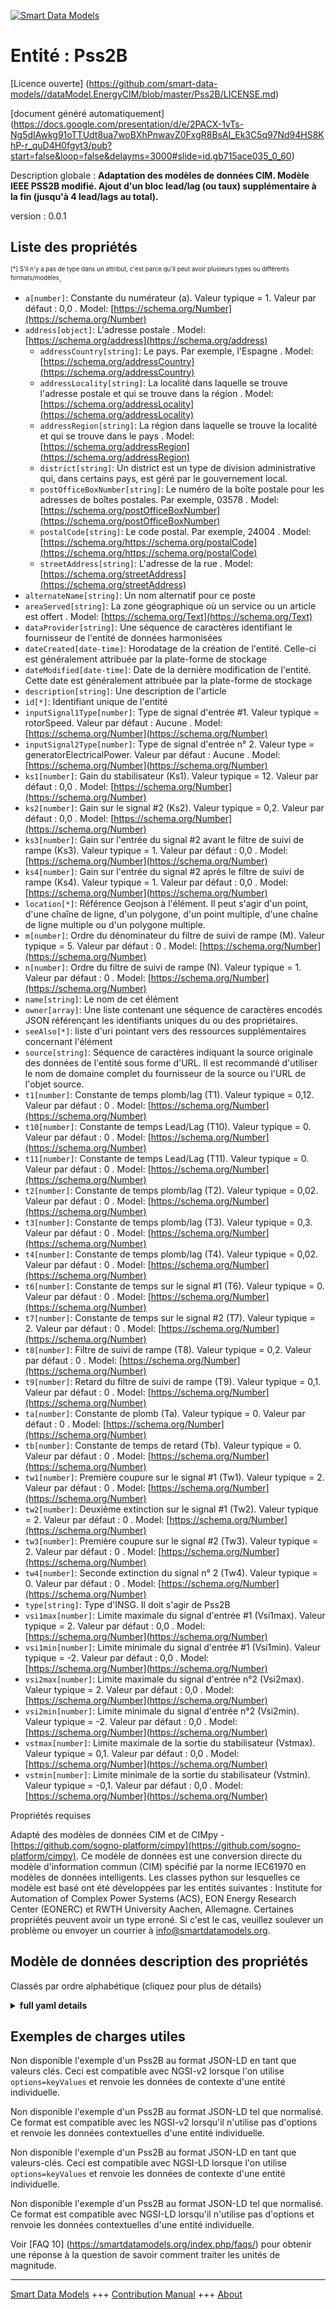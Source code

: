 <!-- 10-Header -->  
[![Smart Data Models](https://smartdatamodels.org/wp-content/uploads/2022/01/SmartDataModels_logo.png "Logo")](https://smartdatamodels.org)  
Entité : Pss2B  
==============<!-- /10-Header -->  
<!-- 15-License -->  
[Licence ouverte] (https://github.com/smart-data-models//dataModel.EnergyCIM/blob/master/Pss2B/LICENSE.md)  
[document généré automatiquement] (https://docs.google.com/presentation/d/e/2PACX-1vTs-Ng5dIAwkg91oTTUdt8ua7woBXhPnwavZ0FxgR8BsAI_Ek3C5q97Nd94HS8KhP-r_quD4H0fgyt3/pub?start=false&loop=false&delayms=3000#slide=id.gb715ace035_0_60)  
<!-- /15-License -->  
<!-- 20-Description -->  
Description globale : **Adaptation des modèles de données CIM. Modèle IEEE PSS2B modifié.  Ajout d'un bloc lead/lag (ou taux) supplémentaire à la fin (jusqu'à 4 lead/lags au total).**  
version : 0.0.1  
<!-- /20-Description -->  
<!-- 30-PropertiesList -->  

## Liste des propriétés  

<sup><sub>[*] S'il n'y a pas de type dans un attribut, c'est parce qu'il peut avoir plusieurs types ou différents formats/modèles</sub></sup>.  
- `a[number]`: Constante du numérateur (a).  Valeur typique = 1. Valeur par défaut : 0,0  . Model: [https://schema.org/Number](https://schema.org/Number)- `address[object]`: L'adresse postale  . Model: [https://schema.org/address](https://schema.org/address)	- `addressCountry[string]`: Le pays. Par exemple, l'Espagne  . Model: [https://schema.org/addressCountry](https://schema.org/addressCountry)  
	- `addressLocality[string]`: La localité dans laquelle se trouve l'adresse postale et qui se trouve dans la région  . Model: [https://schema.org/addressLocality](https://schema.org/addressLocality)  
	- `addressRegion[string]`: La région dans laquelle se trouve la localité et qui se trouve dans le pays  . Model: [https://schema.org/addressRegion](https://schema.org/addressRegion)  
	- `district[string]`: Un district est un type de division administrative qui, dans certains pays, est géré par le gouvernement local.    
	- `postOfficeBoxNumber[string]`: Le numéro de la boîte postale pour les adresses de boîtes postales. Par exemple, 03578  . Model: [https://schema.org/postOfficeBoxNumber](https://schema.org/postOfficeBoxNumber)  
	- `postalCode[string]`: Le code postal. Par exemple, 24004  . Model: [https://schema.org/https://schema.org/postalCode](https://schema.org/https://schema.org/postalCode)  
	- `streetAddress[string]`: L'adresse de la rue  . Model: [https://schema.org/streetAddress](https://schema.org/streetAddress)  
- `alternateName[string]`: Un nom alternatif pour ce poste  - `areaServed[string]`: La zone géographique où un service ou un article est offert  . Model: [https://schema.org/Text](https://schema.org/Text)- `dataProvider[string]`: Une séquence de caractères identifiant le fournisseur de l'entité de données harmonisées  - `dateCreated[date-time]`: Horodatage de la création de l'entité. Celle-ci est généralement attribuée par la plate-forme de stockage  - `dateModified[date-time]`: Date de la dernière modification de l'entité. Cette date est généralement attribuée par la plate-forme de stockage  - `description[string]`: Une description de l'article  - `id[*]`: Identifiant unique de l'entité  - `inputSignal1Type[number]`: Type de signal d'entrée #1.  Valeur typique = rotorSpeed. Valeur par défaut : Aucune  . Model: [https://schema.org/Number](https://schema.org/Number)- `inputSignal2Type[number]`: Type de signal d'entrée n° 2.  Valeur type = generatorElectricalPower. Valeur par défaut : Aucune  . Model: [https://schema.org/Number](https://schema.org/Number)- `ks1[number]`: Gain du stabilisateur (Ks1).  Valeur typique = 12. Valeur par défaut : 0,0  . Model: [https://schema.org/Number](https://schema.org/Number)- `ks2[number]`: Gain sur le signal #2 (Ks2).  Valeur typique = 0,2. Valeur par défaut : 0,0  . Model: [https://schema.org/Number](https://schema.org/Number)- `ks3[number]`: Gain sur l'entrée du signal #2 avant le filtre de suivi de rampe (Ks3).  Valeur typique = 1. Valeur par défaut : 0,0  . Model: [https://schema.org/Number](https://schema.org/Number)- `ks4[number]`: Gain sur l'entrée du signal #2 après le filtre de suivi de rampe (Ks4).  Valeur typique = 1. Valeur par défaut : 0,0  . Model: [https://schema.org/Number](https://schema.org/Number)- `location[*]`: Référence Geojson à l'élément. Il peut s'agir d'un point, d'une chaîne de ligne, d'un polygone, d'un point multiple, d'une chaîne de ligne multiple ou d'un polygone multiple.  - `m[number]`: Ordre du dénominateur du filtre de suivi de rampe (M).  Valeur typique = 5. Valeur par défaut : 0  . Model: [https://schema.org/Number](https://schema.org/Number)- `n[number]`: Ordre du filtre de suivi de rampe (N).  Valeur typique = 1. Valeur par défaut : 0  . Model: [https://schema.org/Number](https://schema.org/Number)- `name[string]`: Le nom de cet élément  - `owner[array]`: Une liste contenant une séquence de caractères encodés JSON référençant les identifiants uniques du ou des propriétaires.  - `seeAlso[*]`: liste d'uri pointant vers des ressources supplémentaires concernant l'élément  - `source[string]`: Séquence de caractères indiquant la source originale des données de l'entité sous forme d'URL. Il est recommandé d'utiliser le nom de domaine complet du fournisseur de la source ou l'URL de l'objet source.  - `t1[number]`: Constante de temps plomb/lag (T1).  Valeur typique = 0,12. Valeur par défaut : 0  . Model: [https://schema.org/Number](https://schema.org/Number)- `t10[number]`: Constante de temps Lead/Lag (T10).  Valeur typique = 0. Valeur par défaut : 0  . Model: [https://schema.org/Number](https://schema.org/Number)- `t11[number]`: Constante de temps Lead/Lag (T11).  Valeur typique = 0. Valeur par défaut : 0  . Model: [https://schema.org/Number](https://schema.org/Number)- `t2[number]`: Constante de temps plomb/lag (T2).  Valeur typique = 0,02. Valeur par défaut : 0  . Model: [https://schema.org/Number](https://schema.org/Number)- `t3[number]`: Constante de temps plomb/lag (T3).  Valeur typique = 0,3. Valeur par défaut : 0  . Model: [https://schema.org/Number](https://schema.org/Number)- `t4[number]`: Constante de temps plomb/lag (T4).  Valeur typique = 0,02. Valeur par défaut : 0  . Model: [https://schema.org/Number](https://schema.org/Number)- `t6[number]`: Constante de temps sur le signal #1 (T6).  Valeur typique = 0. Valeur par défaut : 0  . Model: [https://schema.org/Number](https://schema.org/Number)- `t7[number]`: Constante de temps sur le signal #2 (T7).  Valeur typique = 2. Valeur par défaut : 0  . Model: [https://schema.org/Number](https://schema.org/Number)- `t8[number]`: Filtre de suivi de rampe (T8).  Valeur typique = 0,2. Valeur par défaut : 0  . Model: [https://schema.org/Number](https://schema.org/Number)- `t9[number]`: Retard du filtre de suivi de rampe (T9).  Valeur typique = 0,1. Valeur par défaut : 0  . Model: [https://schema.org/Number](https://schema.org/Number)- `ta[number]`: Constante de plomb (Ta).  Valeur typique = 0. Valeur par défaut : 0  . Model: [https://schema.org/Number](https://schema.org/Number)- `tb[number]`: Constante de temps de retard (Tb).  Valeur typique = 0. Valeur par défaut : 0  . Model: [https://schema.org/Number](https://schema.org/Number)- `tw1[number]`: Première coupure sur le signal #1 (Tw1).  Valeur typique = 2. Valeur par défaut : 0  . Model: [https://schema.org/Number](https://schema.org/Number)- `tw2[number]`: Deuxième extinction sur le signal #1 (Tw2).  Valeur typique = 2. Valeur par défaut : 0  . Model: [https://schema.org/Number](https://schema.org/Number)- `tw3[number]`: Première coupure sur le signal #2 (Tw3).  Valeur typique = 2. Valeur par défaut : 0  . Model: [https://schema.org/Number](https://schema.org/Number)- `tw4[number]`: Seconde extinction du signal n° 2 (Tw4).  Valeur typique = 0. Valeur par défaut : 0  . Model: [https://schema.org/Number](https://schema.org/Number)- `type[string]`: Type d'INSG. Il doit s'agir de Pss2B  - `vsi1max[number]`: Limite maximale du signal d'entrée #1 (Vsi1max).  Valeur typique = 2. Valeur par défaut : 0,0  . Model: [https://schema.org/Number](https://schema.org/Number)- `vsi1min[number]`: Limite minimale du signal d'entrée #1 (Vsi1min).  Valeur typique = -2. Valeur par défaut : 0,0  . Model: [https://schema.org/Number](https://schema.org/Number)- `vsi2max[number]`: Limite maximale du signal d'entrée n°2 (Vsi2max).  Valeur typique = 2. Valeur par défaut : 0,0  . Model: [https://schema.org/Number](https://schema.org/Number)- `vsi2min[number]`: Limite minimale du signal d'entrée n°2 (Vsi2min).  Valeur typique = -2. Valeur par défaut : 0,0  . Model: [https://schema.org/Number](https://schema.org/Number)- `vstmax[number]`: Limite maximale de la sortie du stabilisateur (Vstmax).  Valeur typique = 0,1. Valeur par défaut : 0,0  . Model: [https://schema.org/Number](https://schema.org/Number)- `vstmin[number]`: Limite minimale de la sortie du stabilisateur (Vstmin).  Valeur typique = -0,1. Valeur par défaut : 0,0  . Model: [https://schema.org/Number](https://schema.org/Number)<!-- /30-PropertiesList -->  
<!-- 35-RequiredProperties -->  
Propriétés requises  
<!-- /35-RequiredProperties -->  
<!-- 40-RequiredProperties -->  
Adapté des modèles de données CIM et de CIMpy - [https://github.com/sogno-platform/cimpy](https://github.com/sogno-platform/cimpy). Ce modèle de données est une conversion directe du modèle d'information commun (CIM) spécifié par la norme IEC61970 en modèles de données intelligents. Les classes python sur lesquelles ce modèle est basé ont été développées par les entités suivantes : Institute for Automation of Complex Power Systems (ACS), EON Energy Research Center (EONERC) et RWTH University Aachen, Allemagne. Certaines propriétés peuvent avoir un type erroné. Si c'est le cas, veuillez soulever un problème ou envoyer un courrier à info@smartdatamodels.org.  
<!-- /40-RequiredProperties -->  
<!-- 50-DataModelHeader -->  
## Modèle de données description des propriétés  
Classés par ordre alphabétique (cliquez pour plus de détails)  
<!-- /50-DataModelHeader -->  
<!-- 60-ModelYaml -->  
<details><summary><strong>full yaml details</strong></summary>    
```yaml  
Pss2B:    
  description: Adapted from CIM data models. Modified IEEE PSS2B Model.  Extra lead/lag (or rate) block added at end (up to 4 lead/lags total).    
  properties:    
    a:    
      description: 'Numerator constant (a).  Typical Value = 1. Default: 0.0'    
      type: number    
      x-ngsi:    
        model: https://schema.org/Number    
        type: Property    
    address:    
      description: The mailing address    
      properties:    
        addressCountry:    
          description: 'The country. For example, Spain'    
          type: string    
          x-ngsi:    
            model: https://schema.org/addressCountry    
            type: Property    
        addressLocality:    
          description: 'The locality in which the street address is, and which is in the region'    
          type: string    
          x-ngsi:    
            model: https://schema.org/addressLocality    
            type: Property    
        addressRegion:    
          description: 'The region in which the locality is, and which is in the country'    
          type: string    
          x-ngsi:    
            model: https://schema.org/addressRegion    
            type: Property    
        district:    
          description: 'A district is a type of administrative division that, in some countries, is managed by the local government'    
          type: string    
          x-ngsi:    
            type: Property    
        postOfficeBoxNumber:    
          description: 'The post office box number for PO box addresses. For example, 03578'    
          type: string    
          x-ngsi:    
            model: https://schema.org/postOfficeBoxNumber    
            type: Property    
        postalCode:    
          description: 'The postal code. For example, 24004'    
          type: string    
          x-ngsi:    
            model: https://schema.org/https://schema.org/postalCode    
            type: Property    
        streetAddress:    
          description: The street address    
          type: string    
          x-ngsi:    
            model: https://schema.org/streetAddress    
            type: Property    
        streetNr:    
          description: Number identifying a specific property on a public street    
          type: string    
          x-ngsi:    
            type: Property    
      type: object    
      x-ngsi:    
        model: https://schema.org/address    
        type: Property    
    alternateName:    
      description: An alternative name for this item    
      type: string    
      x-ngsi:    
        type: Property    
    areaServed:    
      description: The geographic area where a service or offered item is provided    
      type: string    
      x-ngsi:    
        model: https://schema.org/Text    
        type: Property    
    dataProvider:    
      description: A sequence of characters identifying the provider of the harmonised data entity    
      type: string    
      x-ngsi:    
        type: Property    
    dateCreated:    
      description: Entity creation timestamp. This will usually be allocated by the storage platform    
      format: date-time    
      type: string    
      x-ngsi:    
        type: Property    
    dateModified:    
      description: Timestamp of the last modification of the entity. This will usually be allocated by the storage platform    
      format: date-time    
      type: string    
      x-ngsi:    
        type: Property    
    description:    
      description: A description of this item    
      type: string    
      x-ngsi:    
        type: Property    
    id:    
      anyOf:    
        - description: Identifier format of any NGSI entity    
          maxLength: 256    
          minLength: 1    
          pattern: ^[\w\-\.\{\}\$\+\*\[\]`|~^@!,:\\]+$    
          type: string    
          x-ngsi:    
            type: Property    
        - description: Identifier format of any NGSI entity    
          format: uri    
          type: string    
          x-ngsi:    
            type: Property    
      description: Unique identifier of the entity    
      x-ngsi:    
        type: Property    
    inputSignal1Type:    
      description: "Type of input signal #1.  Typical Value = rotorSpeed. Default: None"    
      type: number    
      x-ngsi:    
        model: https://schema.org/Number    
        type: Property    
    inputSignal2Type:    
      description: "Type of input signal #2.  Typical Value = generatorElectricalPower. Default: None"    
      type: number    
      x-ngsi:    
        model: https://schema.org/Number    
        type: Property    
    ks1:    
      description: 'Stabilizer gain (Ks1).  Typical Value = 12. Default: 0.0'    
      type: number    
      x-ngsi:    
        model: https://schema.org/Number    
        type: Property    
    ks2:    
      description: "Gain on signal #2 (Ks2).  Typical Value = 0.2. Default: 0.0"    
      type: number    
      x-ngsi:    
        model: https://schema.org/Number    
        type: Property    
    ks3:    
      description: "Gain on signal #2 input before ramp-tracking filter (Ks3).  Typical Value = 1. Default: 0.0"    
      type: number    
      x-ngsi:    
        model: https://schema.org/Number    
        type: Property    
    ks4:    
      description: "Gain on signal #2 input after ramp-tracking filter (Ks4).  Typical Value = 1. Default: 0.0"    
      type: number    
      x-ngsi:    
        model: https://schema.org/Number    
        type: Property    
    location:    
      description: 'Geojson reference to the item. It can be Point, LineString, Polygon, MultiPoint, MultiLineString or MultiPolygon'    
      oneOf:    
        - description: Geojson reference to the item. Point    
          properties:    
            bbox:    
              items:    
                type: number    
              minItems: 4    
              type: array    
            coordinates:    
              items:    
                type: number    
              minItems: 2    
              type: array    
            type:    
              enum:    
                - Point    
              type: string    
          required:    
            - type    
            - coordinates    
          title: GeoJSON Point    
          type: object    
          x-ngsi:    
            type: GeoProperty    
        - description: Geojson reference to the item. LineString    
          properties:    
            bbox:    
              items:    
                type: number    
              minItems: 4    
              type: array    
            coordinates:    
              items:    
                items:    
                  type: number    
                minItems: 2    
                type: array    
              minItems: 2    
              type: array    
            type:    
              enum:    
                - LineString    
              type: string    
          required:    
            - type    
            - coordinates    
          title: GeoJSON LineString    
          type: object    
          x-ngsi:    
            type: GeoProperty    
        - description: Geojson reference to the item. Polygon    
          properties:    
            bbox:    
              items:    
                type: number    
              minItems: 4    
              type: array    
            coordinates:    
              items:    
                items:    
                  items:    
                    type: number    
                  minItems: 2    
                  type: array    
                minItems: 4    
                type: array    
              type: array    
            type:    
              enum:    
                - Polygon    
              type: string    
          required:    
            - type    
            - coordinates    
          title: GeoJSON Polygon    
          type: object    
          x-ngsi:    
            type: GeoProperty    
        - description: Geojson reference to the item. MultiPoint    
          properties:    
            bbox:    
              items:    
                type: number    
              minItems: 4    
              type: array    
            coordinates:    
              items:    
                items:    
                  type: number    
                minItems: 2    
                type: array    
              type: array    
            type:    
              enum:    
                - MultiPoint    
              type: string    
          required:    
            - type    
            - coordinates    
          title: GeoJSON MultiPoint    
          type: object    
          x-ngsi:    
            type: GeoProperty    
        - description: Geojson reference to the item. MultiLineString    
          properties:    
            bbox:    
              items:    
                type: number    
              minItems: 4    
              type: array    
            coordinates:    
              items:    
                items:    
                  items:    
                    type: number    
                  minItems: 2    
                  type: array    
                minItems: 2    
                type: array    
              type: array    
            type:    
              enum:    
                - MultiLineString    
              type: string    
          required:    
            - type    
            - coordinates    
          title: GeoJSON MultiLineString    
          type: object    
          x-ngsi:    
            type: GeoProperty    
        - description: Geojson reference to the item. MultiLineString    
          properties:    
            bbox:    
              items:    
                type: number    
              minItems: 4    
              type: array    
            coordinates:    
              items:    
                items:    
                  items:    
                    items:    
                      type: number    
                    minItems: 2    
                    type: array    
                  minItems: 4    
                  type: array    
                type: array    
              type: array    
            type:    
              enum:    
                - MultiPolygon    
              type: string    
          required:    
            - type    
            - coordinates    
          title: GeoJSON MultiPolygon    
          type: object    
          x-ngsi:    
            type: GeoProperty    
      x-ngsi:    
        type: GeoProperty    
    m:    
      description: 'Denominator order of ramp tracking filter (M).  Typical Value = 5. Default: 0'    
      type: number    
      x-ngsi:    
        model: https://schema.org/Number    
        type: Property    
    n:    
      description: 'Order of ramp tracking filter (N).  Typical Value = 1. Default: 0'    
      type: number    
      x-ngsi:    
        model: https://schema.org/Number    
        type: Property    
    name:    
      description: The name of this item    
      type: string    
      x-ngsi:    
        type: Property    
    owner:    
      description: A List containing a JSON encoded sequence of characters referencing the unique Ids of the owner(s)    
      items:    
        anyOf:    
          - description: Identifier format of any NGSI entity    
            maxLength: 256    
            minLength: 1    
            pattern: ^[\w\-\.\{\}\$\+\*\[\]`|~^@!,:\\]+$    
            type: string    
            x-ngsi:    
              type: Property    
          - description: Identifier format of any NGSI entity    
            format: uri    
            type: string    
            x-ngsi:    
              type: Property    
        description: Unique identifier of the entity    
        x-ngsi:    
          type: Property    
      type: array    
      x-ngsi:    
        type: Property    
    seeAlso:    
      description: list of uri pointing to additional resources about the item    
      oneOf:    
        - items:    
            format: uri    
            type: string    
          minItems: 1    
          type: array    
        - format: uri    
          type: string    
      x-ngsi:    
        type: Property    
    source:    
      description: 'A sequence of characters giving the original source of the entity data as a URL. Recommended to be the fully qualified domain name of the source provider, or the URL to the source object'    
      type: string    
      x-ngsi:    
        type: Property    
    t1:    
      description: 'Lead/lag time constant (T1).  Typical Value = 0.12. Default: 0'    
      type: number    
      x-ngsi:    
        model: https://schema.org/Number    
        type: Property    
    t10:    
      description: 'Lead/lag time constant (T10).  Typical Value = 0. Default: 0'    
      type: number    
      x-ngsi:    
        model: https://schema.org/Number    
        type: Property    
    t11:    
      description: 'Lead/lag time constant (T11).  Typical Value = 0. Default: 0'    
      type: number    
      x-ngsi:    
        model: https://schema.org/Number    
        type: Property    
    t2:    
      description: 'Lead/lag time constant (T2).  Typical Value = 0.02. Default: 0'    
      type: number    
      x-ngsi:    
        model: https://schema.org/Number    
        type: Property    
    t3:    
      description: 'Lead/lag time constant (T3).  Typical Value = 0.3. Default: 0'    
      type: number    
      x-ngsi:    
        model: https://schema.org/Number    
        type: Property    
    t4:    
      description: 'Lead/lag time constant (T4).  Typical Value = 0.02. Default: 0'    
      type: number    
      x-ngsi:    
        model: https://schema.org/Number    
        type: Property    
    t6:    
      description: "Time constant on signal #1 (T6).  Typical Value = 0. Default: 0"    
      type: number    
      x-ngsi:    
        model: https://schema.org/Number    
        type: Property    
    t7:    
      description: "Time constant on signal #2 (T7).  Typical Value = 2. Default: 0"    
      type: number    
      x-ngsi:    
        model: https://schema.org/Number    
        type: Property    
    t8:    
      description: 'Lead of ramp tracking filter (T8).  Typical Value = 0.2. Default: 0'    
      type: number    
      x-ngsi:    
        model: https://schema.org/Number    
        type: Property    
    t9:    
      description: 'Lag of ramp tracking filter (T9).  Typical Value = 0.1. Default: 0'    
      type: number    
      x-ngsi:    
        model: https://schema.org/Number    
        type: Property    
    ta:    
      description: 'Lead constant (Ta).  Typical Value = 0. Default: 0'    
      type: number    
      x-ngsi:    
        model: https://schema.org/Number    
        type: Property    
    tb:    
      description: 'Lag time constant (Tb).  Typical Value = 0. Default: 0'    
      type: number    
      x-ngsi:    
        model: https://schema.org/Number    
        type: Property    
    tw1:    
      description: "First washout on signal #1 (Tw1).  Typical Value = 2. Default: 0"    
      type: number    
      x-ngsi:    
        model: https://schema.org/Number    
        type: Property    
    tw2:    
      description: "Second washout on signal #1 (Tw2).  Typical Value = 2. Default: 0"    
      type: number    
      x-ngsi:    
        model: https://schema.org/Number    
        type: Property    
    tw3:    
      description: "First washout on signal #2 (Tw3).  Typical Value = 2. Default: 0"    
      type: number    
      x-ngsi:    
        model: https://schema.org/Number    
        type: Property    
    tw4:    
      description: "Second washout on signal #2 (Tw4).  Typical Value = 0. Default: 0"    
      type: number    
      x-ngsi:    
        model: https://schema.org/Number    
        type: Property    
    type:    
      description: NGSI type. It has to be Pss2B    
      enum:    
        - Pss2B    
      type: string    
      x-ngsi:    
        type: Property    
    vsi1max:    
      description: "Input signal #1 max limit (Vsi1max).  Typical Value = 2. Default: 0.0"    
      type: number    
      x-ngsi:    
        model: https://schema.org/Number    
        type: Property    
    vsi1min:    
      description: "Input signal #1 min limit (Vsi1min).  Typical Value = -2. Default: 0.0"    
      type: number    
      x-ngsi:    
        model: https://schema.org/Number    
        type: Property    
    vsi2max:    
      description: "Input signal #2 max limit (Vsi2max).  Typical Value = 2. Default: 0.0"    
      type: number    
      x-ngsi:    
        model: https://schema.org/Number    
        type: Property    
    vsi2min:    
      description: "Input signal #2 min limit (Vsi2min).  Typical Value = -2. Default: 0.0"    
      type: number    
      x-ngsi:    
        model: https://schema.org/Number    
        type: Property    
    vstmax:    
      description: 'Stabilizer output max limit (Vstmax).  Typical Value = 0.1. Default: 0.0'    
      type: number    
      x-ngsi:    
        model: https://schema.org/Number    
        type: Property    
    vstmin:    
      description: 'Stabilizer output min limit (Vstmin).  Typical Value = -0.1. Default: 0.0'    
      type: number    
      x-ngsi:    
        model: https://schema.org/Number    
        type: Property    
  required: []    
  type: object    
  x-derived-from: ""    
  x-disclaimer: 'Redistribution and use in source and binary forms, with or without modification, are permitted  provided that the license conditions are met. Copyleft (c) 2022 Contributors to Smart Data Models Program'    
  x-license-url: https://github.com/smart-data-models/dataModel.EnergyCIM/blob/master/Pss2B/LICENSE.md    
  x-model-schema: https://smart-data-models.github.io/dataModels.CIMEnergyClasses/Pss2B/schema.json    
  x-model-tags: ""    
  x-version: 0.0.1    
```  
</details>    
<!-- /60-ModelYaml -->  
<!-- 70-MiddleNotes -->  
<!-- /70-MiddleNotes -->  
<!-- 80-Examples -->  
## Exemples de charges utiles  
Non disponible l'exemple d'un Pss2B au format JSON-LD en tant que valeurs clés. Ceci est compatible avec NGSI-v2 lorsque l'on utilise `options=keyValues` et renvoie les données de contexte d'une entité individuelle.  
Non disponible l'exemple d'un Pss2B au format JSON-LD tel que normalisé. Ce format est compatible avec les NGSI-v2 lorsqu'il n'utilise pas d'options et renvoie les données contextuelles d'une entité individuelle.  
Non disponible l'exemple d'un Pss2B au format JSON-LD en tant que valeurs-clés. Ceci est compatible avec NGSI-LD lorsque l'on utilise `options=keyValues` et renvoie les données de contexte d'une entité individuelle.  
Non disponible l'exemple d'un Pss2B au format JSON-LD tel que normalisé. Ce format est compatible avec NGSI-LD lorsqu'il n'utilise pas d'options et renvoie les données contextuelles d'une entité individuelle.  
<!-- /80-Examples -->  
<!-- 90-FooterNotes -->  
<!-- /90-FooterNotes -->  
<!-- 95-Units -->  
Voir [FAQ 10] (https://smartdatamodels.org/index.php/faqs/) pour obtenir une réponse à la question de savoir comment traiter les unités de magnitude.  
<!-- /95-Units -->  
<!-- 97-LastFooter -->  
---  
[Smart Data Models](https://smartdatamodels.org) +++ [Contribution Manual](https://bit.ly/contribution_manual) +++ [About](https://bit.ly/Introduction_SDM)<!-- /97-LastFooter -->  
